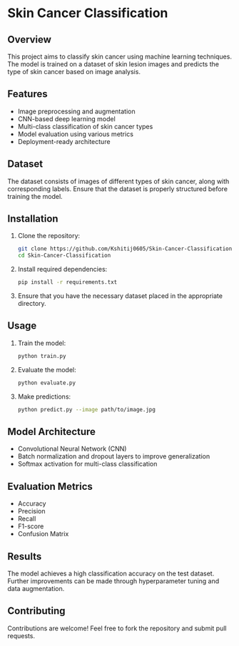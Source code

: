 # Skin Cancer Classification

## Overview
This project aims to classify skin cancer using machine learning techniques. The model is trained on a dataset of skin lesion images and predicts the type of skin cancer based on image analysis.

## Features
- Image preprocessing and augmentation
- CNN-based deep learning model
- Multi-class classification of skin cancer types
- Model evaluation using various metrics
- Deployment-ready architecture

## Dataset
The dataset consists of images of different types of skin cancer, along with corresponding labels. Ensure that the dataset is properly structured before training the model.

## Installation
1. Clone the repository:
   ```sh
   git clone https://github.com/Kshitij0605/Skin-Cancer-Classification.git
   cd Skin-Cancer-Classification
   ```
2. Install required dependencies:
   ```sh
   pip install -r requirements.txt
   ```
3. Ensure that you have the necessary dataset placed in the appropriate directory.

## Usage
1. Train the model:
   ```sh
   python train.py
   ```
2. Evaluate the model:
   ```sh
   python evaluate.py
   ```
3. Make predictions:
   ```sh
   python predict.py --image path/to/image.jpg
   ```

## Model Architecture
- Convolutional Neural Network (CNN)
- Batch normalization and dropout layers to improve generalization
- Softmax activation for multi-class classification

## Evaluation Metrics
- Accuracy
- Precision
- Recall
- F1-score
- Confusion Matrix

## Results
The model achieves a high classification accuracy on the test dataset. Further improvements can be made through hyperparameter tuning and data augmentation.

## Contributing
Contributions are welcome! Feel free to fork the repository and submit pull requests.
